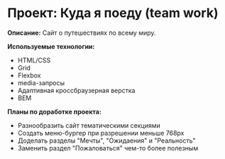# Проект: Куда я поеду (team work)

**Описание:**
Сайт о путешествиях по всему миру.

**Используемые технологии:**
- HTML/CSS
- Grid
- Flexbox
- media-запросы
- Адаптивная кроссбраузерная верстка
- BEM

**Планы по доработке проекта:**
- Разнообразить сайт тематическими секциями
- Создать меню-бургер при разрешении меньше 768px
- Доделать разделы "Мечты", "Ожидаения" и "Реальность"
- Заменить раздел "Пожаловаться" чем-то более полезным
